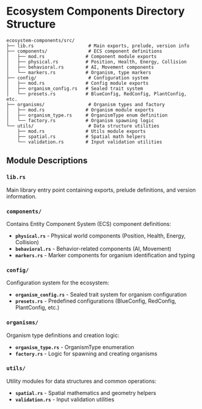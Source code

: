 # Ecosystem Components Directory Structure

```
ecosystem-components/src/
├── lib.rs                    # Main exports, prelude, version info
├── components/               # ECS component definitions
│   ├── mod.rs               # Component module exports
│   ├── physical.rs          # Position, Health, Energy, Collision
│   ├── behavioral.rs        # AI, Movement components
│   └── markers.rs           # Organism, type markers
├── config/                   # Configuration system
│   ├── mod.rs               # Config module exports
│   ├── organism_config.rs   # Sealed trait system
│   └── presets.rs           # BlueConfig, RedConfig, PlantConfig, etc.
├── organisms/                # Organism types and factory
│   ├── mod.rs               # Organism module exports
│   ├── organism_type.rs     # OrganismType enum definition
│   └── factory.rs           # Organism spawning logic
└── utils/                    # Data structure utilities
    ├── mod.rs               # Utils module exports
    ├── spatial.rs           # Spatial math helpers
    └── validation.rs        # Input validation utilities
```

## Module Descriptions

### `lib.rs`

Main library entry point containing exports, prelude definitions, and version information.

### `components/`

Contains Entity Component System (ECS) component definitions:

- **`physical.rs`** - Physical world components (Position, Health, Energy, Collision)
- **`behavioral.rs`** - Behavior-related components (AI, Movement)
- **`markers.rs`** - Marker components for organism identification and typing

### `config/`

Configuration system for the ecosystem:

- **`organism_config.rs`** - Sealed trait system for organism configuration
- **`presets.rs`** - Predefined configurations (BlueConfig, RedConfig, PlantConfig, etc.)

### `organisms/`

Organism type definitions and creation logic:

- **`organism_type.rs`** - OrganismType enumeration
- **`factory.rs`** - Logic for spawning and creating organisms

### `utils/`

Utility modules for data structures and common operations:

- **`spatial.rs`** - Spatial mathematics and geometry helpers
- **`validation.rs`** - Input validation utilities
